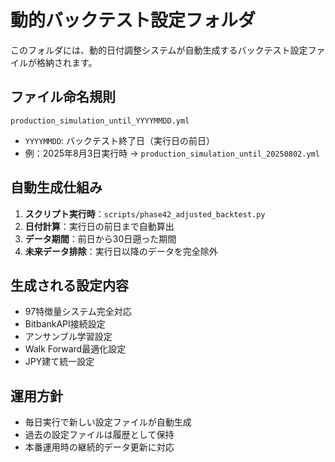 # 動的バックテスト設定フォルダ

このフォルダには、動的日付調整システムが自動生成するバックテスト設定ファイルが格納されます。

## ファイル命名規則

```
production_simulation_until_YYYYMMDD.yml
```

- `YYYYMMDD`: バックテスト終了日（実行日の前日）
- 例：2025年8月3日実行時 → `production_simulation_until_20250802.yml`

## 自動生成仕組み

1. **スクリプト実行時**：`scripts/phase42_adjusted_backtest.py`
2. **日付計算**：実行日の前日まで自動算出
3. **データ期間**：前日から30日遡った期間
4. **未来データ排除**：実行日以降のデータを完全除外

## 生成される設定内容

- 97特徴量システム完全対応
- BitbankAPI接続設定
- アンサンブル学習設定
- Walk Forward最適化設定
- JPY建て統一設定

## 運用方針

- 毎日実行で新しい設定ファイルが自動生成
- 過去の設定ファイルは履歴として保持
- 本番運用時の継続的データ更新に対応